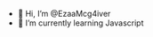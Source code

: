 - 👋 Hi, I’m @EzaaMcg4iver
- 🌱 I’m currently learning Javascript

<!---
EzaaMcg4iver/EzaaMcg4iver is a ✨ special ✨ repository because its `README.md` (this file) appears on your GitHub profile.
You can click the Preview link to take a look at your changes.
--->
